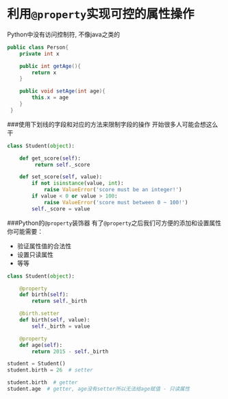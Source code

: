 # 利用`@property`实现可控的属性操作
Python中没有访问控制符, 不像java之类的
```java
public class Person{
	private int x

	public int getAge(){
		return x
	}

	public void setAge(int age){
		this.x = age
	}
 }
```
###使用下划线的字段和对应的方法来限制字段的操作
开始很多人可能会想这么干
```python
class Student(object):

    def get_score(self):
         return self._score

    def set_score(self, value):
        if not isinstance(value, int):
            raise ValueError('score must be an integer!')
        if value < 0 or value > 100:
            raise ValueError('score must between 0 ~ 100!')
        self._score = value
```

###Python的`@property`装饰器
有了`@property`之后我们可方便的添加和设置属性
你可能需要：
* 验证属性值的合法性
* 设置只读属性
* 等等

```python
class Student(object):

    @property
    def birth(self):
        return self._birth

    @birth.setter
    def birth(self, value):
        self._birth = value

    @property
    def age(self):
        return 2015 - self._birth

student = Student()
student.birth = 26  # setter

student.birth  # getter
student.age  # getter, age没有setter所以无法给age赋值 - 只读属性
```
